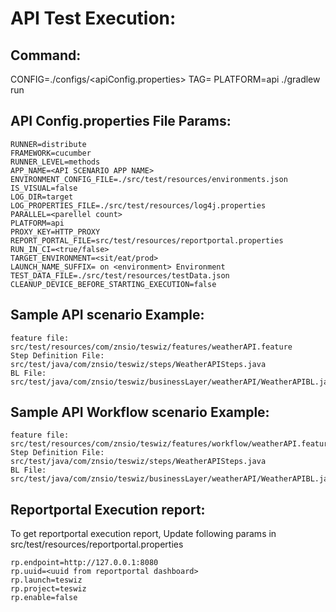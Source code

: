 # API Test Execution:

## Command: 
CONFIG=./configs/<apiConfig.properties> TAG=<ScenarioTag> PLATFORM=api ./gradlew run

## API Config.properties File Params:

```
RUNNER=distribute 
FRAMEWORK=cucumber
RUNNER_LEVEL=methods
APP_NAME=<API SCENARIO APP NAME>
ENVIRONMENT_CONFIG_FILE=./src/test/resources/environments.json
IS_VISUAL=false
LOG_DIR=target
LOG_PROPERTIES_FILE=./src/test/resources/log4j.properties
PARALLEL=<parellel count>
PLATFORM=api
PROXY_KEY=HTTP_PROXY
REPORT_PORTAL_FILE=src/test/resources/reportportal.properties
RUN_IN_CI=<true/false>
TARGET_ENVIRONMENT=<sit/eat/prod>
LAUNCH_NAME_SUFFIX= on <environment> Environment
TEST_DATA_FILE=./src/test/resources/testData.json
CLEANUP_DEVICE_BEFORE_STARTING_EXECUTION=false
```

## Sample API scenario Example:

```
feature file: src/test/resources/com/znsio/teswiz/features/weatherAPI.feature
Step Definition File: src/test/java/com/znsio/teswiz/steps/WeatherAPISteps.java
BL File: src/test/java/com/znsio/teswiz/businessLayer/weatherAPI/WeatherAPIBL.java
```

## Sample API Workflow scenario Example:

```
feature file: src/test/resources/com/znsio/teswiz/features/workflow/weatherAPI.feature
Step Definition File: src/test/java/com/znsio/teswiz/steps/WeatherAPISteps.java
BL File: src/test/java/com/znsio/teswiz/businessLayer/weatherAPI/WeatherAPIBL.java
```

## Reportportal Execution report:

To get reportportal execution report, Update following params in
src/test/resources/reportportal.properties

```
rp.endpoint=http://127.0.0.1:8080
rp.uuid=<uuid from reportportal dashboard>
rp.launch=teswiz
rp.project=teswiz
rp.enable=false
```
